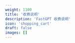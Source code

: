 ```yaml
---
weight: 1100
title: '收费说明'
description: 'FastGPT 收费说明'
icon: 'shopping_cart'
draft: false
images: []
---
```

<!-- 1100 ~ 1200 -->
